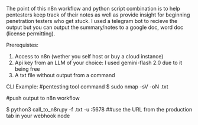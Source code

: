 The point of this n8n workflow and python script combination is to help pentesters keep track of their notes as well
as provide insight for beginning penetration testers who get stuck. I used a telegram bot to recieve the output but you can output the summary/notes to a google doc, word doc (license permitting). 

Prerequistes:
  1. Access to n8n (wether you self host or buy a cloud instance)
  2. Api key from an LLM of your choice: I used gemini-flash 2.0 due to it being free
  3. A txt file without output from a command 



CLI Example:
#pentesting tool command
$ sudo nmap -sV <target ip> -oN <output file>.txt

#push output to n8n workflow

$ python3 call_to_n8n.py -f <output file>.txt -u <your n8n ip>:5678 ##use the URL from the production tab in your webhook node


  
